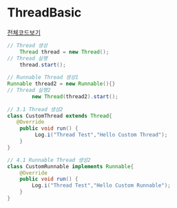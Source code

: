 # ThreadBasic
[전체코드보기](https://github.com/Youngho-Kim/ThreadBasic/blob/master/app/src/main/java/com/android/kwave/threadbasic/ThreadBasicActivity.java)  
```java
// Thread 생성  
    Thread thread = new Thread();    
// Thread 실행  
    thread.start();  
    
// Runnable Thread 생성1  
Runnable thread2 = new Runnable(){}    
// Thread 실행2  
        new Thread(thread2).start();  
        
// 3.1 Thread 생성2
class CustomThread extends Thread{
   @Override
    public void run() {
         Log.i("Thread Test","Hello Custom Thread");
    }
}  

// 4.1 Runnable Thread 생성2
class CustomRunnable implements Runnable{
    @Override
    public void run() {
        Log.i("Thread Test","Hello Custom Runnable");
    }
}
```
